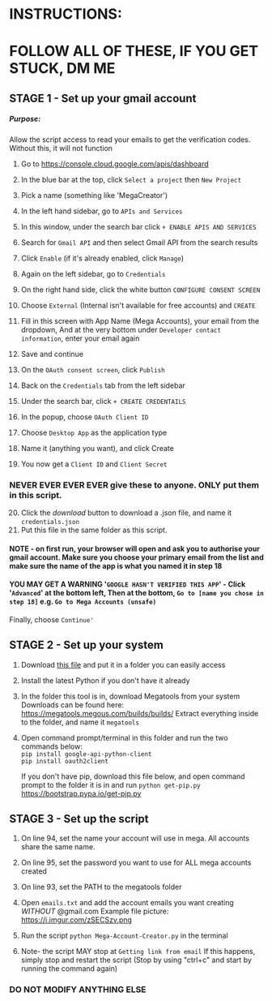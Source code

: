   # INSTRUCTIONS:
  # FOLLOW ALL OF THESE, IF YOU GET STUCK, DM ME
  
  ## STAGE 1 - Set up your gmail account
 ##### Purpose: 
 Allow the script access to read your emails to get the verification codes. Without this, it will not function
 
  1.  Go to https://console.cloud.google.com/apis/dashboard
  2.  In the blue bar at the top, click `Select a project` then `New Project`
  3.  Pick a name (something like 'MegaCreator')
  4.  In the left hand sidebar, go to `APIs and Services`
  5.  In this window, under the search bar click `+ ENABLE APIS AND SERVICES`
  6.  Search for `Gmail API` and then select Gmail API from the search results
  7.  Click `Enable` (if it's already enabled, click `Manage`)
  8.  Again on the left sidebar, go to `Credentials`
  9.  On the right hand side, click the white button `CONFIGURE CONSENT SCREEN`
  10. Choose `External` (Internal isn't available for free accounts) and `CREATE`
  11. Fill in this screen with App Name (Mega Accounts), your email from the dropdown, 
      And at the very bottom under `Developer contact information`, enter your email again

  12. Save and continue
  13. On the `OAuth consent screen`, click `Publish`
  14. Back on the `Credentials` tab from the left sidebar
  15. Under the search bar, click `+ CREATE CREDENTAILS`
  16. In the popup, choose `OAuth Client ID`
  17. Choose `Desktop App` as the application type
  18. Name it (anything you want), and click Create
  19. You now get a `Client ID` and `Client Secret`
     
### NEVER EVER EVER EVER give these to anyone. ONLY put them in this script.

  20. Click the *download* button to download a .json file, and name it `credentials.json`
  21. Put this file in the same folder as this script.

#### NOTE - on first run, your browser will open and ask you to authorise your gmail account. Make sure you choose your primary email from the list and make sure the name of the app is what you named it in step 18

#### YOU MAY GET A WARNING '`GOOGLE HASN'T VERIFIED THIS APP`' - Click '`Advanced`' at the bottom left, Then at the bottom, `Go to [name you chose in step 18]` e.g. `Go to Mega Accounts (unsafe)`
  Finally, choose `Continue'`


## STAGE 2 - Set up your system
   1. Download [this file](https://raw.githubusercontent.com/Troubled-Mind/Account-Creator/main/Mega-Account-Creator.py) and put it in a folder you can easily access
   2. Install the latest Python if you don't have it already
   3. In the folder this tool is in, download Megatools from your system
      Downloads can be found here: https://megatools.megous.com/builds/builds/
      Extract everything inside to the folder, and name it `megatools`

   4. Open command prompt/terminal in this folder and run the two commands below:    
      `pip install google-api-python-client`    
      `pip install oauth2client`    

      If you don't have pip, download this file below, and open command prompt to the folder it is in
      and run `python get-pip.py` 
      https://bootstrap.pypa.io/get-pip.py
  


## STAGE 3 - Set up the script
1. On line 94, set the name your account will use in mega. 
      All accounts share the same name. 
 2. On line 95, set the password you want to use for ALL mega accounts created
 3. On line 93, set the PATH to the megatools folder
 4. Open `emails.txt` and add the account emails you want creating *WITHOUT* @gmail.com
      Example file picture: https://i.imgur.com/zSECSzv.png

   5. Run the script `python Mega-Account-Creator.py` in the terminal
   6. Note- the script MAY stop at `Getting link from email`
      If this happens, simply stop and restart the script 
		(Stop by using "ctrl+c" and start by running the command again)


###         DO NOT MODIFY ANYTHING ELSE
